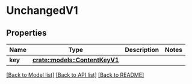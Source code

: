 # UnchangedV1

## Properties

Name | Type | Description | Notes
------------ | ------------- | ------------- | -------------
**key** | [**crate::models::ContentKeyV1**](ContentKey_V1.md) |  | 

[[Back to Model list]](../README.md#documentation-for-models) [[Back to API list]](../README.md#documentation-for-api-endpoints) [[Back to README]](../README.md)



